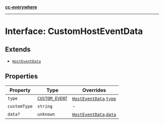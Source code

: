 [**cc-everywhere**](../../../../../index.md)

***

# Interface: CustomHostEventData

## Extends

- [`HostEventData`](../../message-data-types/interfaces/host-event-data.md)

## Properties

| Property | Type | Overrides |
| ------ | ------ | ------ |
| <a id="type"></a> `type` | [`CUSTOM_EVENT`](../../message-data-types/enumerations/host-event-type.md#custom_event) | [`HostEventData`](../../message-data-types/interfaces/host-event-data.md).[`type`](../../message-data-types/interfaces/host-event-data.md#type) |
| <a id="customtype"></a> `customType` | `string` | - |
| <a id="data"></a> `data?` | `unknown` | [`HostEventData`](../../message-data-types/interfaces/host-event-data.md).[`data`](../../message-data-types/interfaces/host-event-data.md#data) |
